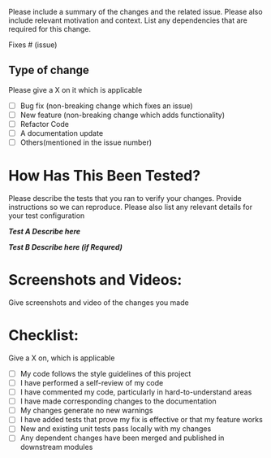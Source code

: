 Please include a summary of the changes and the related issue. Please also include relevant motivation and context. List any dependencies that are required for this change.


Fixes # (issue)


## Type of change

Please give a X on it which is applicable

- [ ] Bug fix (non-breaking change which fixes an issue)
- [ ] New feature (non-breaking change which adds functionality)
- [ ] Refactor Code
- [ ] A documentation update
- [ ] Others(mentioned in the issue number)

# How Has This Been Tested?

Please describe the tests that you ran to verify your changes. Provide instructions so we can reproduce. Please also list any relevant details for your test configuration

**_Test A Describe here_**

**_Test B Describe here (if Requred)_**

# Screenshots and Videos:

Give screenshots and video of the changes you made

# Checklist:
Give a X on, which is applicable

- [ ] My code follows the style guidelines of this project
- [ ] I have performed a self-review of my code
- [ ] I have commented my code, particularly in hard-to-understand areas
- [ ] I have made corresponding changes to the documentation
- [ ] My changes generate no new warnings
- [ ] I have added tests that prove my fix is effective or that my feature works
- [ ] New and existing unit tests pass locally with my changes
- [ ] Any dependent changes have been merged and published in downstream modules